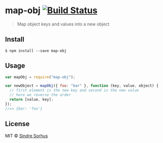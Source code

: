 # map-obj [![Build Status](https://travis-ci.org/sindresorhus/map-obj.svg?branch=master)](https://travis-ci.org/sindresorhus/map-obj)

> Map object keys and values into a new object

## Install

```
$ npm install --save map-obj
```

## Usage

```js
var mapObj = require("map-obj");

var newObject = mapObj({ foo: "bar" }, function (key, value, object) {
  // first element is the new key and second is the new value
  // here we reverse the order
  return [value, key];
});
//=> {bar: 'foo'}
```

## License

MIT © [Sindre Sorhus](http://sindresorhus.com)

